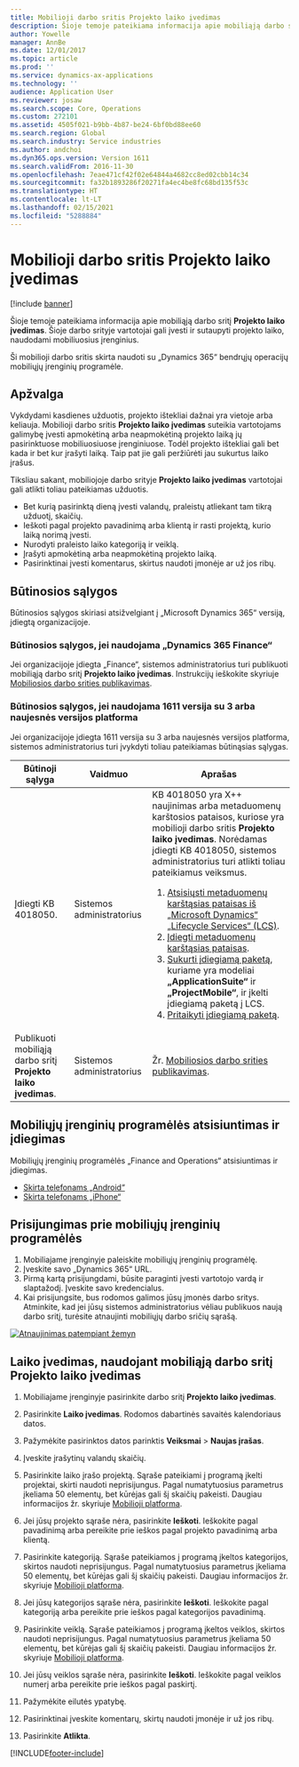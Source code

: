 ```yaml
---
title: Mobilioji darbo sritis Projekto laiko įvedimas
description: Šioje temoje pateikiama informacija apie mobiliąją darbo sritį Projekto laiko įvedimas. Šioje darbo srityje vartotojai gali įvesti ir sutaupyti projekto laiko, naudodami mobiliuosius įrenginius.
author: Yowelle
manager: AnnBe
ms.date: 12/01/2017
ms.topic: article
ms.prod: ''
ms.service: dynamics-ax-applications
ms.technology: ''
audience: Application User
ms.reviewer: josaw
ms.search.scope: Core, Operations
ms.custom: 272101
ms.assetid: 4505f021-b9bb-4b87-be24-6bf0bd88ee60
ms.search.region: Global
ms.search.industry: Service industries
ms.author: andchoi
ms.dyn365.ops.version: Version 1611
ms.search.validFrom: 2016-11-30
ms.openlocfilehash: 7eae471cf42f02e64844a4682cc8ed02cbb14c34
ms.sourcegitcommit: fa32b1893286f20271fa4ec4be8fc68bd135f53c
ms.translationtype: HT
ms.contentlocale: lt-LT
ms.lasthandoff: 02/15/2021
ms.locfileid: "5288884"
---
```

# <a name="project-time-entry-mobile-workspace"></a>Mobilioji darbo sritis Projekto laiko įvedimas

[!include [banner](../includes/banner.md)]

Šioje temoje pateikiama informacija apie mobiliąją darbo sritį **Projekto laiko įvedimas**. Šioje darbo srityje vartotojai gali įvesti ir sutaupyti projekto laiko, naudodami mobiliuosius įrenginius.

Ši mobilioji darbo sritis skirta naudoti su „Dynamics 365“ bendrųjų operacijų mobiliųjų įrenginių programėle. 

## <a name="overview"></a>Apžvalga
Vykdydami kasdienes užduotis, projekto ištekliai dažnai yra vietoje arba keliauja. Mobilioji darbo sritis **Projekto laiko įvedimas** suteikia vartotojams galimybę įvesti apmokėtiną arba neapmokėtiną projekto laiką jų pasirinktuose mobiliuosiuose įrenginiuose. Todėl projekto ištekliai gali bet kada ir bet kur įrašyti laiką. Taip pat jie gali peržiūrėti jau sukurtus laiko įrašus. 

Tiksliau sakant, mobiliojoje darbo srityje **Projekto laiko įvedimas** vartotojai gali atlikti toliau pateikiamas užduotis.

-   Bet kurią pasirinktą dieną įvesti valandų, praleistų atliekant tam tikrą užduotį, skaičių.
-   Ieškoti pagal projekto pavadinimą arba klientą ir rasti projektą, kurio laiką norimą įvesti.
-   Nurodyti praleisto laiko kategoriją ir veiklą.
-   Įrašyti apmokėtiną arba neapmokėtiną projekto laiką.
-   Pasirinktinai įvesti komentarus, skirtus naudoti įmonėje ar už jos ribų.

## <a name="prerequisites"></a>Būtinosios sąlygos
Būtinosios sąlygos skiriasi atsižvelgiant į „Microsoft Dynamics 365“ versiją, įdiegtą organizacijoje.

### <a name="prerequisites-if-you-use-dynamics-365-finance"></a>Būtinosios sąlygos, jei naudojama „Dynamics 365 Finance“
Jei organizacijoje įdiegta „Finance“, sistemos administratorius turi publikuoti mobiliąją darbo sritį **Projekto laiko įvedimas**. Instrukcijų ieškokite skyriuje [Mobiliosios darbo srities publikavimas](https://docs.microsoft.com/dynamics365/fin-ops-core/dev-itpro/mobile-apps/publish-mobile-workspace).

### <a name="prerequisites-if-you-use-version-1611-with-platform-update-3-or-later"></a>Būtinosios sąlygos, jei naudojama 1611 versija su 3 arba naujesnės versijos platforma
Jei organizacijoje įdiegta 1611 versija su 3 arba naujesnės versijos platforma, sistemos administratorius turi įvykdyti toliau pateikiamas būtinąsias sąlygas. 

<table>
<thead>
<tr class="header">
<th>Būtinoji sąlyga</th>
<th>Vaidmuo</th>
<th>Aprašas</th>
</tr>
</thead>
<tbody>
<tr class="odd">

<td>Įdiegti KB 4018050.</td>
<td>Sistemos administratorius</td>
<td>KB 4018050 yra X++ naujinimas arba metaduomenų karštosios pataisos, kuriose yra mobilioji darbo sritis <strong>Projekto laiko įvedimas</strong>. Norėdamas įdiegti KB 4018050, sistemos administratorius turi atlikti toliau pateikiamus veiksmus.
<ol>
<li><a href="https://docs.microsoft.com/dynamics365/fin-ops-core/dev-itpro/migration-upgrade/download-hotfix-lcs">Atsisiųsti metaduomenų karštąsias pataisas iš „Microsoft Dynamics“ „Lifecycle Services“ (LCS)</a>.</li>
<li><a href="https://docs.microsoft.com/dynamics365/fin-ops-core/dev-itpro/migration-upgrade/install-metadata-hotfix-package">Įdiegti metaduomenų karštąsias pataisas</a>.</li>
<li><a href="https://docs.microsoft.com/dynamics365/fin-ops-core/dev-itpro/deployment/create-apply-deployable-package">Sukurti įdiegiamą paketą,</a> kuriame yra modeliai <strong>„ApplicationSuite“</strong> ir <strong>„ProjectMobile“</strong>, ir įkelti įdiegiamą paketą į LCS.</li>
<li><a href="https://docs.microsoft.com/dynamics365/fin-ops-core/dev-itpro/deployment/apply-deployable-package-system">Pritaikyti įdiegiamą paketą</a>.</li>

</ol></td>
</tr>
<tr class="even">
<td>Publikuoti mobiliąją darbo sritį <strong>Projekto laiko įvedimas</strong>.</td>
<td>Sistemos administratorius</td>
<td>Žr. <a href="https://docs.microsoft.com/dynamics365/fin-ops-core/dev-itpro/mobile-apps/publish-mobile-workspace">Mobiliosios darbo srities publikavimas</a>.</td>
</tr>
</tbody>
</table>

## <a name="download-and-install-the-mobile-app"></a>Mobiliųjų įrenginių programėlės atsisiuntimas ir įdiegimas

Mobiliųjų įrenginių programėlės „Finance and Operations“ atsisiuntimas ir įdiegimas.

-   [Skirta telefonams „Android“](https://go.microsoft.com/fwlink/?linkid=850662)
-   [Skirta telefonams „iPhone“](https://go.microsoft.com/fwlink/?linkid=850663)

## <a name="sign-in-to-the-mobile-app"></a>Prisijungimas prie mobiliųjų įrenginių programėlės
1.  Mobiliajame įrenginyje paleiskite mobiliųjų įrenginių programėlę.
2.  Įveskite savo „Dynamics 365“ URL.
3.  Pirmą kartą prisijungdami, būsite paraginti įvesti vartotojo vardą ir slaptažodį. Įveskite savo kredencialus.
4.  Kai prisijungsite, bus rodomos galimos jūsų įmonės darbo sritys. Atminkite, kad jei jūsų sistemos administratorius vėliau publikuos naują darbo sritį, turėsite atnaujinti mobiliųjų darbo sričių sąrašą.

[![Atnaujinimas patempiant žemyn](./media/pull-to-refresh-list-of-workspaces-183x300.png)](./media/pull-to-refresh-list-of-workspaces.png)

## <a name="enter-time-by-using-the-project-time-entry-mobile-workspace"></a>Laiko įvedimas, naudojant mobiliąją darbo sritį Projekto laiko įvedimas
1.  Mobiliajame įrenginyje pasirinkite darbo sritį **Projekto laiko įvedimas**.
2.  Pasirinkite **Laiko įvedimas**. Rodomos dabartinės savaitės kalendoriaus datos.
3.  Pažymėkite pasirinktos datos parinktis **Veiksmai** &gt; **Naujas įrašas**.
4.  Įveskite įrašytinų valandų skaičių.
5.  Pasirinkite laiko įrašo projektą. Sąraše pateikiami į programą įkelti projektai, skirti naudoti neprisijungus. Pagal numatytuosius parametrus įkeliama 50 elementų, bet kūrėjas gali šį skaičių pakeisti. Daugiau informacijos žr. skyriuje [Mobilioji platforma](https://docs.microsoft.com/dynamics365/fin-ops-core/dev-itpro/mobile-apps/mobile-app-home-page).
6.  Jei jūsų projekto sąraše nėra, pasirinkite **Ieškoti**. Ieškokite pagal pavadinimą arba pereikite prie ieškos pagal projekto pavadinimą arba klientą.
7.  Pasirinkite kategoriją.  Sąraše pateikiamos į programą įkeltos kategorijos, skirtos naudoti neprisijungus. Pagal numatytuosius parametrus įkeliama 50 elementų, bet kūrėjas gali šį skaičių pakeisti. Daugiau informacijos žr. skyriuje [Mobilioji platforma](https://docs.microsoft.com/dynamics365/fin-ops-core/dev-itpro/mobile-apps/mobile-app-home-page).
8.  Jei jūsų kategorijos sąraše nėra, pasirinkite **Ieškoti**. Ieškokite pagal kategoriją arba pereikite prie ieškos pagal kategorijos pavadinimą.
9.  Pasirinkite veiklą. Sąraše pateikiamos į programą įkeltos veiklos, skirtos naudoti neprisijungus. Pagal numatytuosius parametrus įkeliama 50 elementų, bet kūrėjas gali šį skaičių pakeisti. Daugiau informacijos žr. skyriuje [Mobilioji platforma](https://docs.microsoft.com/dynamics365/fin-ops-core/dev-itpro/mobile-apps/mobile-app-home-page).
10. Jei jūsų veiklos sąraše nėra, pasirinkite **Ieškoti**. Ieškokite pagal veiklos numerį arba pereikite prie ieškos pagal paskirtį.

11. Pažymėkite eilutės ypatybę.
12. Pasirinktinai įveskite komentarų, skirtų naudoti įmonėje ir už jos ribų.
13. Pasirinkite **Atlikta**.


[!INCLUDE[footer-include](../includes/footer-banner.md)]